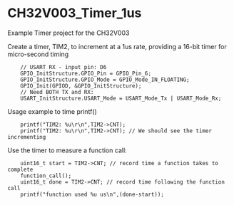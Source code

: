 # CH32V003_Timer_1us

Example Timer project for the CH32V003

Create a timer, TIM2, to increment at a 1us rate, providing a 16-bit timer for micro-second timing

        // USART RX - input pin: D6
        GPIO_InitStructure.GPIO_Pin = GPIO_Pin_6;
        GPIO_InitStructure.GPIO_Mode = GPIO_Mode_IN_FLOATING;
        GPIO_Init(GPIOD, &GPIO_InitStructure);
        // Need BOTH TX and RX:
        USART_InitStructure.USART_Mode = USART_Mode_Tx | USART_Mode_Rx;

Usage example to time printf()

        printf("TIM2: %u\r\n",TIM2->CNT);
        printf("TIM2: %u\r\n",TIM2->CNT); // We should see the timer incrementing
        

Use the timer to measure a function call:

        uint16_t start = TIM2->CNT; // record time a function takes to complete
        function_call();
        uint16_t done = TIM2->CNT; // record time following the function call
        printf("function used %u us\n",(done-start));
        
